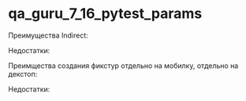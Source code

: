 # qa_guru_7_16_pytest_params
Преимущества Indirect: 

Недостатки:

Преимщества создания фикстур отдельно на мобилку, отдельно на декстоп: 

Недостатки: 



